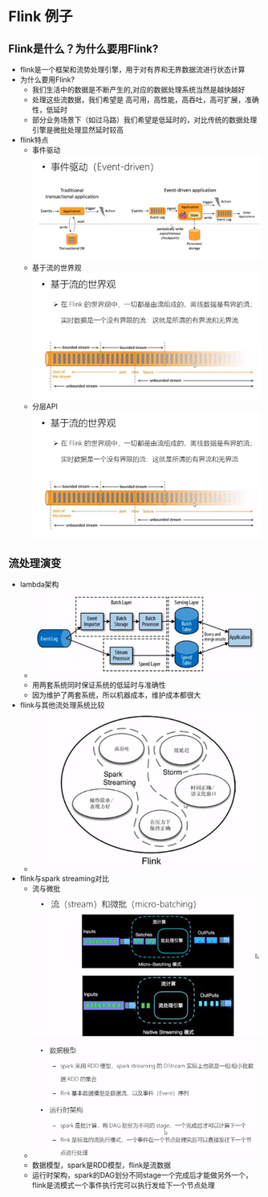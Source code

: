 # Flink 例子


## Flink是什么？为什么要用Flink?
* flink是一个框架和流势处理引擎，用于对有界和无界数据流进行状态计算
* 为什么要用Flink?
    * 我们生活中的数据是不断产生的,对应的数据处理系统当然是越快越好
    * 处理这些流数据，我们希望是 高可用，高性能，高吞吐，高可扩展，准确性，低延时
    * 部分业务场景下（如过马路）我们希望是低延时的，对比传统的数据处理引擎是微批处理显然延时较高
* flink特点
    * 事件驱动 ![avatar](./src/main/resources/img/even_driven.png)
    * 基于流的世界观 ![avatar](./src/main/resources/img/bounded_and_unbounded_stream.png)
    * 分层API ![avatar](./src/main/resources/img/bounded_and_unbounded_stream.png)
    
## 流处理演变
* lambda架构
    * ![avatar](./src/main/resources/img/lambda.png)
    * 用两套系统同时保证系统的低延时与准确性
    * 因为维护了两套系统，所以机器成本，维护成本都很大
* flink与其他流处理系统比较
    * ![avatar](./src/main/resources/img/flink_spark_storm.png)
* flink与spark streaming对比
    * 流与微批 ![avatar](./src/main/resources/img/flink_spark1.png)
    * ![avatar](./src/main/resources/img/flink_spark2.png)
    * 数据模型，spark是RDD模型，flink是流数据
    * 运行时架构，spark的DAG划分不同stage一个完成后才能做另外一个，flink是流模式一个事件执行完可以执行发给下一个节点处理
